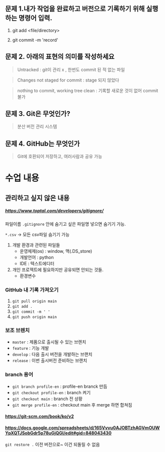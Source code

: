  
## 문제 1.내가 작업을 완료하고 버전으로 기록하기 위해 실행하는 명령어 입력.
1. git add <file/directory>

2. git commit -m 'record'

## 문제 2. 아래의 표현의 의미를 작성하세요
> Untracked : git이 관리 x , 한번도 commit 된 적 없는 파일

> Changes not staged for commit : stage 되지 않았다

> nothing to commit, working tree clean : 기록할 새로운 것이 없어 commit 불가

## 문제 3. Git은 무엇인가?
> 분산 버전 관리 시스템

## 문제 4. GitHub는 무엇인가
> Git에 호환되어 저장하고, 여러사람과 공유 가능



# 수업 내용
## 관리하고 싶지 않은 내용 

##### https://www.toptal.com/developers/gitignore/
파일이름 `.gitignore` 안에 숨기고 싶은 파일명 넣으면 숨기기 가능.

`*.csv` -> 모든 csv파일 숨기기 가능

1. 개발 환경과 관련된 파일들
    - 운영체제(os) : window, 맥(.DS_store)
    - 개발언어 : python
    - IDE : 텍스트에디터
2. 개인 프로젝트에 필요하지만 공유되면 안되는 것들.
    - 환경변수


### GitHub 내 기록 가져오기
1. `git pull origin main`
2. `git add .`
3. `git commit -m ' ' `
4. `git push origin main`


### 보조 브렌치
- `master` : 제품으로 출시될 수 있는 브렌치
- `feature` : 기능 개발
- `develop` : 다음 출시 버전을 개발하는 브랜치
- `release` : 이번 출시버전 준비하는 브랜치

### branch 용어
- `git branch profile-en` : profile-en branck 만듬
- `git checkout profile-en` : branch 켜기
- `git checkout main` : branch 전 상황 
- `git merge profile-en` : checkout main 후 merge 하면 합쳐짐

#### https://git-scm.com/book/ko/v2
#### https://docs.google.com/spreadsheets/d/165Vvvu0AJOBTzhAGVmOUWYpXQTJSobGdr5p78uGjQGI/edit#gid=848043430

`git restore .` 이전 버전으로~ 이건 되돌릴 수 없음
